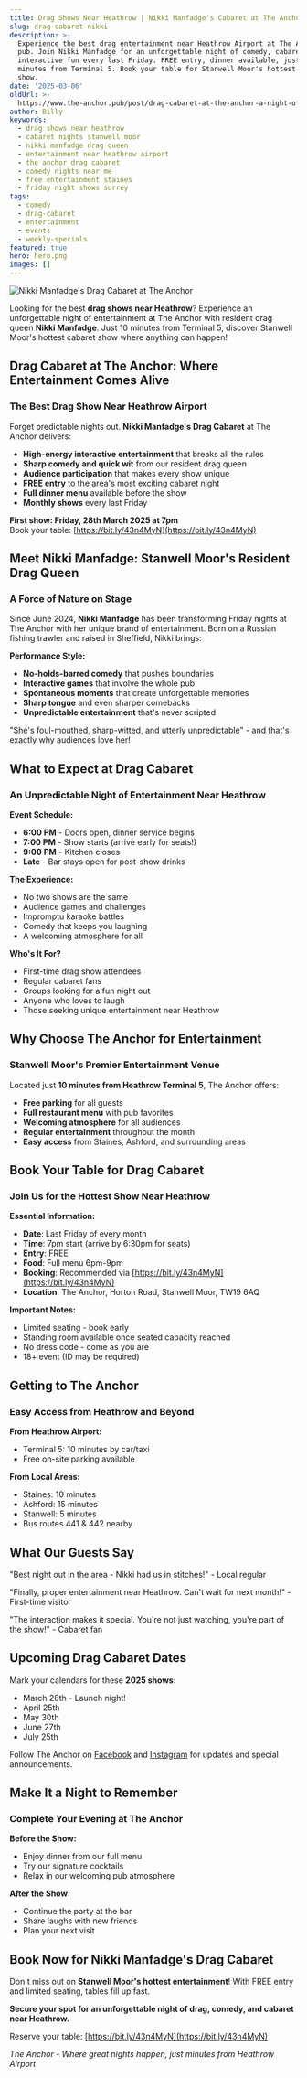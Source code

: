 ```yaml
---
title: Drag Shows Near Heathrow | Nikki Manfadge's Cabaret at The Anchor
slug: drag-cabaret-nikki
description: >-
  Experience the best drag entertainment near Heathrow Airport at The Anchor
  pub. Join Nikki Manfadge for an unforgettable night of comedy, cabaret, and
  interactive fun every last Friday. FREE entry, dinner available, just 10
  minutes from Terminal 5. Book your table for Stanwell Moor's hottest drag
  show.
date: '2025-03-06'
oldUrl: >-
  https://www.the-anchor.pub/post/drag-cabaret-at-the-anchor-a-night-of-fun-with-nik
author: Billy
keywords:
  - drag shows near heathrow
  - cabaret nights stanwell moor
  - nikki manfadge drag queen
  - entertainment near heathrow airport
  - the anchor drag cabaret
  - comedy nights near me
  - free entertainment staines
  - friday night shows surrey
tags:
  - comedy
  - drag-cabaret
  - entertainment
  - events
  - weekly-specials
featured: true
hero: hero.png
images: []
---
```


![Nikki Manfadge's Drag Cabaret at The Anchor](/content/blog/drag-cabaret-nikki/hero.png)

Looking for the best **drag shows near Heathrow**? Experience an unforgettable night of entertainment at The Anchor with resident drag queen **Nikki Manfadge**. Just 10 minutes from Terminal 5, discover Stanwell Moor's hottest cabaret show where anything can happen!

## Drag Cabaret at The Anchor: Where Entertainment Comes Alive

### The Best Drag Show Near Heathrow Airport

Forget predictable nights out. **Nikki Manfadge's Drag Cabaret** at The Anchor delivers:

- **High-energy interactive entertainment** that breaks all the rules
- **Sharp comedy and quick wit** from our resident drag queen
- **Audience participation** that makes every show unique
- **FREE entry** to the area's most exciting cabaret night
- **Full dinner menu** available before the show
- **Monthly shows** every last Friday

**First show: Friday, 28th March 2025 at 7pm**  
Book your table: [https://bit.ly/43n4MyN](https://bit.ly/43n4MyN)

## Meet Nikki Manfadge: Stanwell Moor's Resident Drag Queen

### A Force of Nature on Stage

Since June 2024, **Nikki Manfadge** has been transforming Friday nights at The Anchor with her unique brand of entertainment. Born on a Russian fishing trawler and raised in Sheffield, Nikki brings:

**Performance Style:**
- **No-holds-barred comedy** that pushes boundaries
- **Interactive games** that involve the whole pub
- **Spontaneous moments** that create unforgettable memories
- **Sharp tongue** and even sharper comebacks
- **Unpredictable entertainment** that's never scripted

"She's foul-mouthed, sharp-witted, and utterly unpredictable" - and that's exactly why audiences love her!

## What to Expect at Drag Cabaret

### An Unpredictable Night of Entertainment Near Heathrow

**Event Schedule:**
- **6:00 PM** - Doors open, dinner service begins
- **7:00 PM** - Show starts (arrive early for seats!)
- **9:00 PM** - Kitchen closes
- **Late** - Bar stays open for post-show drinks

**The Experience:**
- No two shows are the same
- Audience games and challenges
- Impromptu karaoke battles
- Comedy that keeps you laughing
- A welcoming atmosphere for all

**Who's It For?**
- First-time drag show attendees
- Regular cabaret fans
- Groups looking for a fun night out
- Anyone who loves to laugh
- Those seeking unique entertainment near Heathrow

## Why Choose The Anchor for Entertainment

### Stanwell Moor's Premier Entertainment Venue

Located just **10 minutes from Heathrow Terminal 5**, The Anchor offers:

- **Free parking** for all guests
- **Full restaurant menu** with pub favorites
- **Welcoming atmosphere** for all audiences
- **Regular entertainment** throughout the month
- **Easy access** from Staines, Ashford, and surrounding areas

## Book Your Table for Drag Cabaret

### Join Us for the Hottest Show Near Heathrow

**Essential Information:**
- **Date**: Last Friday of every month
- **Time**: 7pm start (arrive by 6:30pm for seats)
- **Entry**: FREE
- **Food**: Full menu 6pm-9pm
- **Booking**: Recommended via [https://bit.ly/43n4MyN](https://bit.ly/43n4MyN)
- **Location**: The Anchor, Horton Road, Stanwell Moor, TW19 6AQ

**Important Notes:**
- Limited seating - book early
- Standing room available once seated capacity reached
- No dress code - come as you are
- 18+ event (ID may be required)

## Getting to The Anchor

### Easy Access from Heathrow and Beyond

**From Heathrow Airport:**
- Terminal 5: 10 minutes by car/taxi
- Free on-site parking available

**From Local Areas:**
- Staines: 10 minutes
- Ashford: 15 minutes
- Stanwell: 5 minutes
- Bus routes 441 & 442 nearby

## What Our Guests Say

"Best night out in the area - Nikki had us in stitches!" - Local regular

"Finally, proper entertainment near Heathrow. Can't wait for next month!" - First-time visitor

"The interaction makes it special. You're not just watching, you're part of the show!" - Cabaret fan

## Upcoming Drag Cabaret Dates

Mark your calendars for these **2025 shows**:
- March 28th - Launch night!
- April 25th
- May 30th
- June 27th
- July 25th

Follow The Anchor on [Facebook](https://www.facebook.com/theanchorpubsm) and [Instagram](https://www.instagram.com/theanchor.pub/) for updates and special announcements.

## Make It a Night to Remember

### Complete Your Evening at The Anchor

**Before the Show:**
- Enjoy dinner from our full menu
- Try our signature cocktails
- Relax in our welcoming pub atmosphere

**After the Show:**
- Continue the party at the bar
- Share laughs with new friends
- Plan your next visit

## Book Now for Nikki Manfadge's Drag Cabaret

Don't miss out on **Stanwell Moor's hottest entertainment**! With FREE entry and limited seating, tables fill up fast.

**Secure your spot for an unforgettable night of drag, comedy, and cabaret near Heathrow.**

Reserve your table: [https://bit.ly/43n4MyN](https://bit.ly/43n4MyN)

*The Anchor - Where great nights happen, just minutes from Heathrow Airport*
